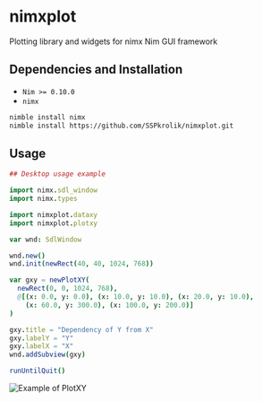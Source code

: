 # nimxplot

Plotting library and widgets for nimx Nim GUI framework

## Dependencies and Installation

 * `Nim >= 0.10.0`
 * `nimx`

```bash
nimble install nimx
nimble install https://github.com/SSPkrolik/nimxplot.git
```

## Usage

```nim
## Desktop usage example

import nimx.sdl_window
import nimx.types

import nimxplot.dataxy
import nimxplot.plotxy

var wnd: SdlWindow

wnd.new()
wnd.init(newRect(40, 40, 1024, 768))

var gxy = newPlotXY(
  newRect(0, 0, 1024, 768),
  @[(x: 0.0, y: 0.0), (x: 10.0, y: 10.0), (x: 20.0, y: 10.0),
    (x: 60.0, y: 300.0), (x: 100.0, y: 200.0)]
)

gxy.title = "Dependency of Y from X"
gxy.labelY = "Y"
gxy.labelX = "X"
wnd.addSubview(gxy)

runUntilQuit()
```

![Example of PlotXY](http://i.imgur.com/QScB5Cv.png?1)
